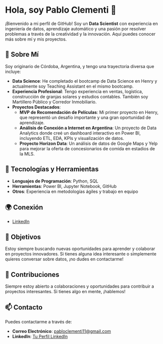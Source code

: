 # Hola, soy Pablo Clementi 👋

¡Bienvenido a mi perfil de GitHub! Soy un **Data Scientist** con experiencia en ingeniería de datos, aprendizaje automático y una pasión por resolver problemas a través de la creatividad y la innovación. Aquí puedes conocer más sobre mí y mis proyectos.

## 🚀 Sobre Mí

Soy originario de Córdoba, Argentina, y tengo una trayectoria diversa que incluye:

- **Data Science**: He completado el bootcamp de Data Science en Henry y actualmente soy Teaching Assistant en el mismo bootcamp.
- **Experiencia Profesional**: Tengo experiencia en ventas, logística, construcción de granjas solares y estudios contables. También soy Martillero Público y Corredor Inmobiliario.
- **Proyectos Destacados**:
  - **MVP de Recomendación de Películas**: Mi primer proyecto en Henry, que representó un desafío importante y una gran oportunidad de aprendizaje.
  - **Análisis de Conexión a Internet en Argentina**: Un proyecto de Data Analytics donde creé un dashboard interactivo en Power BI, incluyendo ETL, EDA, KPIs y visualización de datos.
  - **Proyecto Horizon Data**: Un análisis de datos de Google Maps y Yelp para mejorar la oferta de concesionarios de comida en estadios de la MLS.

## 🔧 Tecnologías y Herramientas

- **Lenguajes de Programación**: Python, SQL
- **Herramientas**: Power BI, Jupyter Notebook, GitHub
- **Otros**: Experiencia en metodologías ágiles y trabajo en equipo

## 🌍 Conexión

- [LinkedIn](https://www.linkedin.com/in/pablo-clementi-511b211b3/)

## 🎯 Objetivos

Estoy siempre buscando nuevas oportunidades para aprender y colaborar en proyectos innovadores. Si tienes alguna idea interesante o simplemente quieres conversar sobre datos, ¡no dudes en contactarme!


## 🤝 Contribuciones

Siempre estoy abierto a colaboraciones y oportunidades para contribuir a proyectos interesantes. Si tienes algo en mente, ¡hablemos!

## 📫 Contacto

Puedes contactarme a través de:
- **Correo Electrónico**: pabloclementi11@gmail.com
- **LinkedIn**: [Tu Perfil LinkedIn](https://www.linkedin.com/in/pablo-clementi-511b211b3/)
